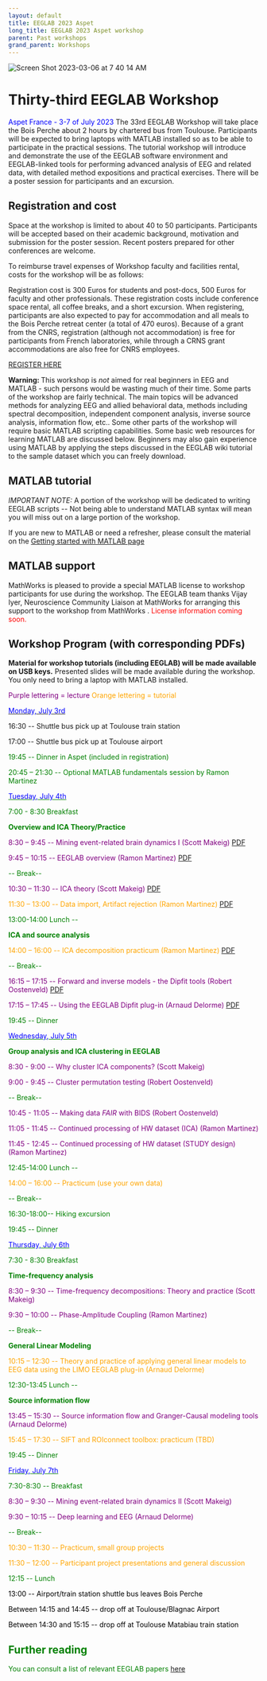 ```yaml
---
layout: default
title: EEGLAB 2023 Aspet
long_title: EEGLAB 2023 Aspet workshop
parent: Past workshops
grand_parent: Workshops
---
```


![Screen Shot 2023-03-06 at 7 40 14 AM](https://user-images.githubusercontent.com/1872705/223188423-e296a3e6-dd99-488b-b86d-1a6f8a8520e0.png)

Thirty-third EEGLAB Workshop
============================

<span style="color: blue">Aspet France - 3-7 of July 2023
</span>
The 33rd EEGLAB Workshop will take place the Bois Perche about 2 hours by
chartered bus from Toulouse. Participants will be expected to bring laptops with
MATLAB installed so as to be able to participate in the practical
sessions. The tutorial workshop will introduce and demonstrate the use
of the EEGLAB software environment and EEGLAB-linked tools for
performing advanced analysis of EEG and related data, with detailed
method expositions and practical exercises. There will be a poster
session for participants and an excursion.

Registration and cost
---------------------
Space at the workshop is limited to about 40 to 50 participants. Participants
will be accepted based on their academic background, motivation and
submission for the poster session. Recent posters prepared for other conferences are welcome.

To reimburse travel expenses of Workshop faculty and facilities rental,
costs for the workshop will be as follows:

Registration cost is 300 Euros for students and post-docs, 500 Euros for
faculty and other professionals. These registration costs include
conference space rental, all coffee breaks, and a short excursion. 
When registering, participants are also expected to pay for accommodation and all meals to the Bois Perche retreat center (a total of 470 euros). Because of a grant from the CNRS, registration (although not accommodation) is free for participants from French laboratories, while through a CRNS grant accommodations are also free for CNRS employees.

[REGISTER HERE](https://www.azur-colloque.fr/DR14/inscription/inscription/201)

<b>Warning: </b> This workshop is <em>not</em> aimed for real beginners
in EEG and MATLAB - such persons would be wasting much of their time.
Some parts of the workshop are fairly technical. The main topics will be
advanced methods for analyzing EEG and allied behavioral data, methods
including spectral decomposition, independent component analysis,
inverse source analysis, information flow, etc.. Some other parts of the
workshop will require basic MATLAB scripting capabilities. Some basic
web resources for learning MATLAB are discussed below. Beginners may
also gain experience using MATLAB by applying the steps discussed in the
EEGLAB wiki tutorial to the sample dataset which you can freely
download.

MATLAB tutorial
----------------

*IMPORTANT NOTE:* A portion of the workshop will be dedicated to writing EEGLAB scripts -- Not being able
to understand MATLAB syntax will mean you will miss out on a large
portion of the workshop.

If you are new to MATLAB or need a refresher, please consult the material on the [Getting started with MATLAB page](/tutorials/misc/tutorial_matlab.html)

MATLAB support
--------------

MathWorks is pleased to provide a special MATLAB license to workshop
participants for use during the workshop. The EEGLAB team thanks Vijay Iyer, 
Neuroscience Community Liaison at MathWorks for arranging this support to the workshop from MathWorks
.
 <span style="color: red">License information coming soon.</span>

Workshop Program (with corresponding PDFs)
------------------------------------------

<b>Material for workshop tutorials (including EEGLAB) will be made available on
USB keys.</b> Presented slides will be made
available during the workshop. You only need to bring a
laptop with MATLAB installed.

<span style="color: purple">Purple lettering = lecture</span>
<span style="color: orange">Orange lettering = tutorial</span>

<u><span style="color: blue">Monday, July 3rd</span></u>

16:30 --  Shuttle bus pick up at Toulouse train station

17:00 -- Shuttle bus pick up at Toulouse airport

<span style="color: green">

19:45 -- Dinner in Aspet (included in registration)

20:45 – 21:30 -- Optional MATLAB fundamentals session by Ramon Martinez

<u><span style="color: blue">Tuesday, July 4th</span></u>

<span style="color: green">7:00 - 8:30 Breakfast</span>


**Overview and ICA Theory/Practice**

<span style="color:purple"> 8:30 – 9:45 -- Mining event-related brain dynamics I (Scott Makeig)</span>
[PDF](https://github.com/sccn/sccn.github.io/files/11948460/Makeig_Aspet23_Mining_I.pdf)

<span style="color: purple">9:45 – 10:15 -- EEGLAB overview (Ramon Martinez)</span>
 [PDF](https://github.com/sccn/sccn.github.io/files/11945743/EEGLAB_overview2023.pdf)

<span style="color: green">-- Break--</span>

<span style="color: purple">10:30 – 11:30 -- ICA theory (Scott Makeig)</span>
[PDF](https://github.com/sccn/sccn.github.io/files/11948490/Makeig_ICA_Aspet23._pdf.pdf)

<span style="color: orange">11:30 – 13:00 -- Data import, Artifact rejection (Ramon Martinez) [PDF](https://github.com/sccn/sccn.github.io/files/11947670/EEGLAB_WS_ASPET_2023_preprocessing_Session1.pdf)
</span>

<span style="color: green">13:00-14:00 Lunch --</span>

**ICA and source analysis**

<span style="color: orange">14:00 – 16:00 -- ICA decomposition practicum (Ramon Martinez)</span> [PDF](https://github.com/sccn/sccn.github.io/files/11947670/EEGLAB_WS_ASPET_2023_preprocessing_Session1.pdf)

<span style="color: green">-- Break--</span>

<span style="color: purple">16:15 – 17:15 -- Forward and inverse models - the Dipfit tools (Robert Oostenveld)</span> 
[PDF](https://github.com/sccn/sccn.github.io/files/11945798/forward.and.inverse.models.pdf)

<span style="color: purple">17:15 – 17:45 -- Using the EEGLAB Dipfit plug-in (Arnaud Delorme)</span> 
[PDF](https://github.com/sccn/sccn.github.io/files/11950613/dipfit.pdf)

<!-- -->

<span style="color: green">19:45 -- Dinner</span>




<u><span style="color: blue">Wednesday, July 5th</span></u>

**Group analysis and ICA clustering in EEGLAB**


<span style="color: purple">8:30 - 9:00 -- Why cluster ICA components? (Scott Makeig)</span>

<span style="color: purple">9:00 - 9:45 -- Cluster permutation testing (Robert Oostenveld)</span> 

<span style="color: green">-- Break--</span>

<span style="color: purple">10:45 - 11:05 -- Making data <i>FAIR</i> with BIDS (Robert Oostenveld)</span> 

<span style="color: purple">11:05 - 11:45 -- Continued processing of HW dataset (ICA) (Ramon Martinez)</span> 

<span style="color: purple">11:45 - 12:45 -- Continued processing of HW dataset (STUDY design) (Ramon Martinez)</span>
<!-- -->


<span style="color: green">12:45-14:00 Lunch --</span>

<!-- -->
<span style="color: orange">14:00 – 16:00 -- Practicum (use your own data)

<span style="color: green">-- Break--</span>

<span style="color: green">16:30-18:00-- Hiking excursion</span>

<!-- -->


<span style="color: green">19:45 -- Dinner</span>






 <u><span style="color: blue">Thursday, July 6th</span></u>
 
<span style="color: green">7:30 - 8:30 Breakfast</span>


**Time-frequency analysis**

<span style="color: purple">8:30 – 9:30 -- Time-frequency decompositions: Theory and practice (Scott Makeig)</span> 

<span style="color: purple">9:30 – 10:00 -- Phase-Amplitude Coupling (Ramon Martinez)</span> 

<span style="color: green">-- Break--</span>


**General Linear Modeling**


<span style="color: orange">10:15 – 12:30 -- Theory and practice of applying general linear models to EEG data using the LIMO EEGLAB plug-in (Arnaud Delorme)</span>

<span style="color: green">12:30-13:45 Lunch --</span>

**Source information flow**

<span style="color: purple">13:45 – 15:30 -- Source information flow and Granger-Causal modeling tools (Arnaud Delorme)</span>

<span style="color: orange">15:45 – 17:30 -- SIFT and ROIconnect toolbox: practicum (TBD)</span>

<span style="color: green">19:45 -- Dinner </span>




 
<u><span style="color: blue">Friday, July 7th</span></u>

<span style="color: green">7:30-8:30 -- Breakfast</span>

<span style="color: purple">8:30 – 9:30 -- Mining event-related brain dynamics II (Scott Makeig)</span> 

<span style="color: purple">9:30 – 10:15 -- Deep learning and EEG (Arnaud Delorme)</span> 

<span style="color: green">-- Break--</span>


<span style="color: orange">10:30 – 11:30 -- Practicum, small group projects</span>

<span style="color: orange">11:30 – 12:00 -- Participant project presentations and general discussion</span>
<!-- -->


<span style="color: green">12:15 -- Lunch</span>

<span style="color: black">13:00 -- Airport/train station shuttle bus leaves Bois Perche</span>

<span style="color: black">Between 14:15 and 14:45 -- drop off at Toulouse/Blagnac Airport</span>

<span style="color: black">Between 14:30 and 15:15 -- drop off at Toulouse Matabiau train station</span>


Further reading
----------------
You can consult a list of relevant EEGLAB papers [here](/others/EEGLAB_References.html) 
